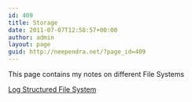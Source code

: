 ```yaml
---
id: 409
title: Storage
date: 2011-07-07T12:58:57+00:00
author: admin
layout: page
guid: http://neependra.net/?page_id=409
---
```

This page contains my notes on different File Systems
  
<a href="http://dl.dropbox.com/u/10745119/storage/LFS.txt" target="_blank">Log Structured File System</a>